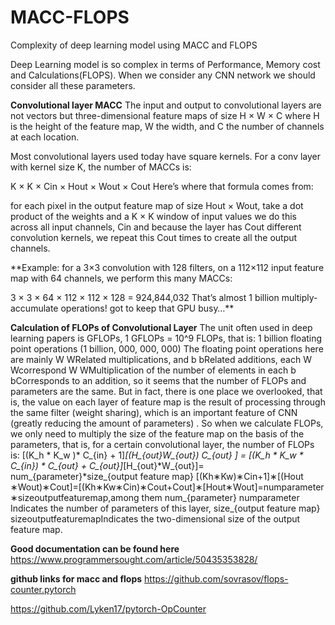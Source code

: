# MACC-FLOPS
Complexity of deep learning model using MACC and FLOPS


Deep Learning model is so complex in terms of Performance, Memory cost and Calculations(FLOPS).
When we consider any CNN network we should consider all these parameters.

**Convolutional layer MACC**
The input and output to convolutional layers are not vectors but three-dimensional feature maps of size H × W × C where H is the height of the feature map, W the width, and C the number of channels at each location.

Most convolutional layers used today have square kernels. For a conv layer with kernel size K, the number of MACCs is:

K × K × Cin × Hout × Wout × Cout
Here’s where that formula comes from:

for each pixel in the output feature map of size Hout × Wout,
take a dot product of the weights and a K × K window of input values
we do this across all input channels, Cin
and because the layer has Cout different convolution kernels, we repeat this Cout times to create all the output channels.

**Example: for a 3×3 convolution with 128 filters, on a 112×112 input feature map with 64 channels, we perform this many MACCs:

3 × 3 × 64 × 112 × 112 × 128 = 924,844,032
That’s almost 1 billion multiply-accumulate operations! got to keep that GPU busy…**

**Calculation of FLOPs of Convolutional Layer**
The unit often used in deep learning papers is GFLOPs, 1 GFLOPs = 10^9 FLOPs, that is: 1 billion floating point operations (1 billion, 000, 000, 000)
The floating point operations here are mainly W WRelated multiplications, and b bRelated additions, each W Wcorrespond W WMultiplication of the number of elements in each b bCorresponds to an addition, so it seems that the number of FLOPs and parameters are the same. But in fact, there is one place we overlooked, that is, the value on each layer of feature map is the result of processing through the same filter (weight sharing), which is an important feature of CNN (greatly reducing the amount of parameters) . So when we calculate FLOPs, we only need to multiply the size of the feature map on the basis of the parameters, that is, for a certain convolutional layer, the number of FLOPs is: [(K_h * K_w )* C_{in} + 1]*[(H_{out}*W_{out})* C_{out} ] = [(K_h * K_w * C_{in}) * C_{out} + C_{out}]*[H_{out}*W_{out}]= num_{parameter}*size_{output feature map} [(Kh​∗Kw​)∗Cin​+1]∗[(Hout​∗Wout​)∗Cout​]=[(Kh​∗Kw​∗Cin​)∗Cout​+Cout​]∗[Hout​∗Wout​]=numparameter​∗sizeoutputfeaturemap​,among them num_{parameter} numparameter​Indicates the number of parameters of this layer, size_{output feature map} sizeoutputfeaturemap​Indicates the two-dimensional size of the output feature map.

**Good documentation can be found here**
https://www.programmersought.com/article/50435353828/

**github links for macc and flops**
https://github.com/sovrasov/flops-counter.pytorch

https://github.com/Lyken17/pytorch-OpCounter

